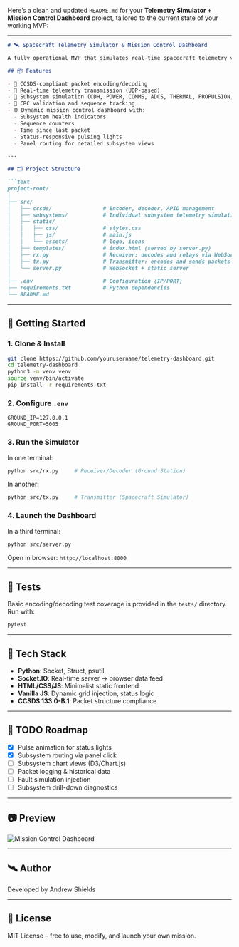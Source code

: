 Here’s a clean and updated `README.md` for your **Telemetry Simulator + Mission Control Dashboard** project, tailored to the current state of your working MVP:

---

````markdown
# 🛰️ Spacecraft Telemetry Simulator & Mission Control Dashboard

A fully operational MVP that simulates real-time spacecraft telemetry via CCSDS packets, transmits over UDP, decodes on a ground station, and displays subsystem health in a responsive, minimalist web dashboard.

## 📦 Features

- 🔁 CCSDS-compliant packet encoding/decoding
- 📡 Real-time telemetry transmission (UDP-based)
- 🧠 Subsystem simulation (CDH, POWER, COMMS, ADCS, THERMAL, PROPULSION, PAYLOAD)
- 🧾 CRC validation and sequence tracking
- 🌐 Dynamic mission control dashboard with:
  - Subsystem health indicators
  - Sequence counters
  - Time since last packet
  - Status-responsive pulsing lights
  - Panel routing for detailed subsystem views

---

## 🗂️ Project Structure

```text
project-root/
│
├── src/
│   ├── ccsds/                # Encoder, decoder, APID management
│   ├── subsystems/           # Individual subsystem telemetry simulation
│   ├── static/
│   │   ├── css/              # styles.css
│   │   ├── js/               # main.js
│   │   └── assets/           # logo, icons
│   ├── templates/            # index.html (served by server.py)
│   ├── rx.py                 # Receiver: decodes and relays via WebSocket
│   ├── tx.py                 # Transmitter: encodes and sends packets via UDP
│   └── server.py             # WebSocket + static server
│
├── .env                      # Configuration (IP/PORT)
├── requirements.txt          # Python dependencies
└── README.md
````

---

## 🚀 Getting Started

### 1. Clone & Install

```bash
git clone https://github.com/yourusername/telemetry-dashboard.git
cd telemetry-dashboard
python3 -m venv venv
source venv/bin/activate
pip install -r requirements.txt
```

### 2. Configure `.env`

```env
GROUND_IP=127.0.0.1
GROUND_PORT=5005
```

### 3. Run the Simulator

In one terminal:

```bash
python src/rx.py     # Receiver/Decoder (Ground Station)
```

In another:

```bash
python src/tx.py     # Transmitter (Spacecraft Simulator)
```

### 4. Launch the Dashboard

In a third terminal:

```bash
python src/server.py
```

Open in browser:
`http://localhost:8000`

---

## 🧪 Tests

Basic encoding/decoding test coverage is provided in the `tests/` directory.
Run with:

```bash
pytest
```

---

## 🧰 Tech Stack

* **Python**: Socket, Struct, psutil
* **Socket.IO**: Real-time server → browser data feed
* **HTML/CSS/JS**: Minimalist static frontend
* **Vanilla JS**: Dynamic grid injection, status logic
* **CCSDS 133.0-B.1**: Packet structure compliance

---

## 📌 TODO Roadmap

* [x] Pulse animation for status lights
* [x] Subsystem routing via panel click
* [ ] Subsystem chart views (D3/Chart.js)
* [ ] Packet logging & historical data
* [ ] Fault simulation injection
* [ ] Subsystem drill-down diagnostics

---

## 📷 Preview

![Mission Control Dashboard](static/assets/dashboard-preview.png)

---

## 🛰️ Author

Developed by Andrew Shields

---

## 📜 License

MIT License – free to use, modify, and launch your own mission.